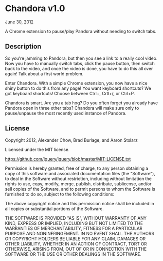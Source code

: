 Chandora v1.0
=================
June 30, 2012

A Chrome extension to pause/play Pandora without needing to switch tabs.

Description
-------
So you're jamming to Pandora, but then you see a link to a really cool video. Now you have to manually switch tabs, click the pause button, then switch back to the video, and once the video is done, you have to do this all over again! Talk about a first world problem.

Enter Chandora. With a simple Chrome extension, you now have a nice shiny button to do this from any page! You want keyboard shortcuts? We got keyboard shortcuts! Choose between Ctrl+\, Crtl+/, or Ctrl+P.

Chandora is smart. Are you a tab hog? Do you often forget you already have Pandora open in three other tabs? Chandora will make sure only to pause/unpause the most recently used instance of Pandora.

License
-------
Copyright 2012, Alexander Chow, Brad Burlage, and Aaron Stolarz

Licensed under the MIT license.

<https://github.com/jquery/jquery/blob/master/MIT-LICENSE.txt>

Permission is hereby granted, free of charge, to any person obtaining
a copy of this software and associated documentation files (the
"Software"), to deal in the Software without restriction, including
without limitation the rights to use, copy, modify, merge, publish,
distribute, sublicense, and/or sell copies of the Software, and to
permit persons to whom the Software is furnished to do so, subject to
the following conditions:

The above copyright notice and this permission notice shall be
included in all copies or substantial portions of the Software.

THE SOFTWARE IS PROVIDED "AS IS", WITHOUT WARRANTY OF ANY KIND,
EXPRESS OR IMPLIED, INCLUDING BUT NOT LIMITED TO THE WARRANTIES OF
MERCHANTABILITY, FITNESS FOR A PARTICULAR PURPOSE AND
NONINFRINGEMENT. IN NO EVENT SHALL THE AUTHORS OR COPYRIGHT HOLDERS BE
LIABLE FOR ANY CLAIM, DAMAGES OR OTHER LIABILITY, WHETHER IN AN ACTION
OF CONTRACT, TORT OR OTHERWISE, ARISING FROM, OUT OF OR IN CONNECTION
WITH THE SOFTWARE OR THE USE OR OTHER DEALINGS IN THE SOFTWARE.
